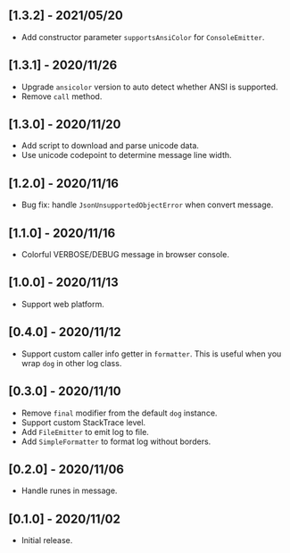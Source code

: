 ## [1.3.2] - 2021/05/20

* Add constructor parameter `supportsAnsiColor` for `ConsoleEmitter`.

## [1.3.1] - 2020/11/26

* Upgrade `ansicolor` version to auto detect whether ANSI is supported.
* Remove `call` method.

## [1.3.0] - 2020/11/20

* Add script to download and parse unicode data.
* Use unicode codepoint to determine message line width.

## [1.2.0] - 2020/11/16

* Bug fix: handle `JsonUnsupportedObjectError` when convert message.

## [1.1.0] - 2020/11/16

* Colorful VERBOSE/DEBUG message in browser console.

## [1.0.0] - 2020/11/13

* Support web platform.

## [0.4.0] - 2020/11/12

* Support custom caller info getter in `formatter`. This is useful when you wrap `dog` in other log class.

## [0.3.0] - 2020/11/10

* Remove `final` modifier from the default `dog` instance.
* Support custom StackTrace level.
* Add `FileEmitter` to emit log to file.
* Add `SimpleFormatter` to format log without borders.

## [0.2.0] - 2020/11/06

* Handle runes in message.

## [0.1.0] - 2020/11/02

* Initial release.